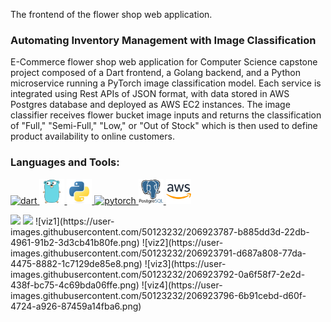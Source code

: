 The frontend of the flower shop web application.

<h3 align="left">Automating Inventory Management with Image Classification</h3> 
<p align="left">E-Commerce flower shop web application for Computer Science capstone project composed of a Dart frontend, a Golang backend, and a Python microservice running a PyTorch image classification model. Each service is integrated using Rest APIs of JSON format, with data stored in AWS Postgres database and deployed as AWS EC2 instances. The image classifier receives flower bucket image inputs and returns the classification of "Full," "Semi-Full," "Low," or "Out of Stock" which is then used to define product availability to online customers.
  </p>
<p align="left">
</p>

<h3 align="left">Languages and Tools:</h3>
<p align="left"> <a href="https://dart.dev" target="_blank" rel="noreferrer"> <img src="https://www.vectorlogo.zone/logos/dartlang/dartlang-icon.svg" alt="dart" width="40" height="40"/> </a> <a href="https://golang.org" target="_blank" rel="noreferrer"> <img src="https://raw.githubusercontent.com/devicons/devicon/master/icons/go/go-original.svg" alt="go" width="40" height="40"/> </a>  <a href="https://www.python.org" target="_blank" rel="noreferrer"> <img src="https://raw.githubusercontent.com/devicons/devicon/master/icons/python/python-original.svg" alt="python" width="40" height="40"/> </a> <a href="https://pytorch.org/" target="_blank" rel="noreferrer"> <img src="https://www.vectorlogo.zone/logos/pytorch/pytorch-icon.svg" alt="pytorch" width="40" height="40"/> </a>
  <a href="https://www.postgresql.org" target="_blank" rel="noreferrer"> <img src="https://raw.githubusercontent.com/devicons/devicon/master/icons/postgresql/postgresql-original-wordmark.svg" alt="postgresql" width="40" height="40"/> </a>
 <a href="https://aws.amazon.com" target="_blank" rel="noreferrer"> <img src="https://raw.githubusercontent.com/devicons/devicon/master/icons/amazonwebservices/amazonwebservices-original-wordmark.svg" alt="aws" width="40" height="40"/> </a>  </p>
<img src="https://user-images.githubusercontent.com/50123232/206923093-96c7b393-6c29-4670-839e-5e5def827a37.png" />
<img src="https://user-images.githubusercontent.com/50123232/206923666-e90550f4-c636-4e75-8d20-dc621074622a.png" />
![viz1](https://user-images.githubusercontent.com/50123232/206923787-b885dd3d-22db-4961-91b2-3d3cb41b80fe.png)
![viz2](https://user-images.githubusercontent.com/50123232/206923791-d687a808-77da-4475-8882-1c7129de85e8.png)
![viz3](https://user-images.githubusercontent.com/50123232/206923792-0a6f58f7-2e2d-438f-bc75-4c69bda06ffe.png)
![viz4](https://user-images.githubusercontent.com/50123232/206923796-6b91cebd-d60f-4724-a926-87459a14fba6.png)
